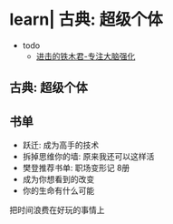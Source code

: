 # learn| 古典: 超级个体

- todo
  - [进击的铁木君-专注大脑强化](https://space.bilibili.com/481153145)

## 古典: 超级个体

## 书单

- 跃迁: 成为高手的技术
- 拆掉思维你的墙: 原来我还可以这样活
- 樊登推荐书单: 职场变形记 8册
- 成为你想看到的改变
- 你的生命有什么可能

把时间浪费在好玩的事情上
